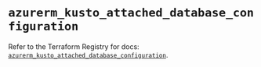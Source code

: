 # `azurerm_kusto_attached_database_configuration`

Refer to the Terraform Registry for docs: [`azurerm_kusto_attached_database_configuration`](https://registry.terraform.io/providers/hashicorp/azurerm/3.87.0/docs/resources/kusto_attached_database_configuration).
